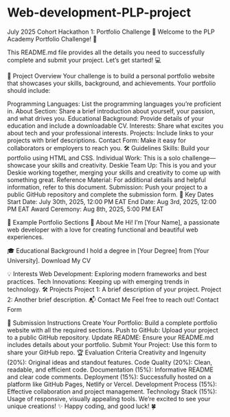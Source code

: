 # Web-development-PLP-project
July 2025 Cohort Hackathon 1: Portfolio Challenge 🚀
Welcome to the PLP Academy Portfolio Challenge! 🎉

This README.md file provides all the details you need to successfully complete and submit your project. Let’s get started! 💻

🌟 Project Overview
Your challenge is to build a personal portfolio website that showcases your skills, background, and achievements. Your portfolio should include:

Programming Languages: List the programming languages you’re proficient in.
About Section: Share a brief introduction about yourself, your passion, and what drives you.
Educational Background: Provide details of your education and include a downloadable CV.
Interests: Share what excites you about tech and your professional interests.
Projects: Include links to your projects with brief descriptions.
Contact Form: Make it easy for collaborators or employers to reach you.
🛠️ Guidelines
Skills: Build your portfolio using HTML and CSS.
Individual Work: This is a solo challenge—showcase your skills and creativity.
Deskie Team Up: This is you and your Deskie working together, merging your skills and creativity to come up with something great.
Reference Material: For additional details and helpful information, refer to this document.
Submission: Push your project to a public GitHub repository and complete the submission form.
📅 Key Dates
Start Date: July 30th, 2025, 12:00 PM EAT End Date: Aug 3rd, 2025, 12:00 PM EAT Award Ceremony: Aug 8th, 2025, 5:00 PM EAT

💼 Example Portfolio Sections
📝 About Me
Hi! I’m [Your Name], a passionate web developer with a love for creating functional and beautiful web experiences.

🎓 Educational Background
I hold a degree in [Your Degree] from [Your University].
Download My CV

💡 Interests
Web Development: Exploring modern frameworks and best practices.
Tech Innovations: Keeping up with emerging trends in technology.
🛠️ Projects
Project 1: A brief description of your project.
Project 2: Another brief description.
📬 Contact Me
Feel free to reach out! Contact Form

📁 Submission Instructions
Create Your Portfolio: Build a complete portfolio website with all the required sections.
Push to GitHub: Upload your project to a public GitHub repository.
Update README: Ensure your README.md includes details about your portfolio.
Submit Your Project: Use this form to share your GitHub repo.
🏆 Evaluation Criteria
Creativity and Ingenuity (20%): Original ideas and standout features.
Code Quality (20%): Clean, readable, and efficient code.
Documentation (15%): Informative README and clear code comments.
Deployment (15%): Successfully hosted on a platform like GitHub Pages, Netlify or Vercel.
Development Process (15%): Effective collaboration and project management.
Technology Stack (15%): Usage of responsive, visually appealing tools.
We’re excited to see your unique creations! ✨
Happy coding, and good luck! 🍀
